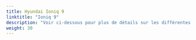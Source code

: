 ```yaml
---
title: Hyundai Ioniq 9
linktitle: "Ioniq 9"
description: "Voir ci-dessous pour plus de détails sur les différentes variantes de Hyundai Ioniq 9"
weight: 30
---
```

<!-- markdownlint-disable MD033 -->
<!-- markdownlint-disable MD010 -->
